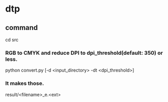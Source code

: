 # dtp  
## command  
cd src  

### RGB to CMYK and reduce DPI to dpi_threshold(default: 350) or less.  
python convert.py [-d \<input_directory\> -dt \<dpi_threshold\>]  
### It makes those.  
result/\<filename\>_e.\<ext\>  
